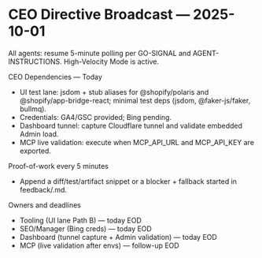 # CEO Directive Broadcast — 2025-10-01

All agents: resume 5-minute polling per GO-SIGNAL and AGENT-INSTRUCTIONS. High-Velocity Mode is active.

CEO Dependencies — Today
- UI test lane: jsdom + stub aliases for @shopify/polaris and @shopify/app-bridge-react; minimal test deps (jsdom, @faker-js/faker, bullmq).
- Credentials: GA4/GSC provided; Bing pending.
- Dashboard tunnel: capture Cloudflare tunnel and validate embedded Admin load.
- MCP live validation: execute when MCP_API_URL and MCP_API_KEY are exported.

Proof-of-work every 5 minutes
- Append a diff/test/artifact snippet or a blocker + fallback started in feedback/<team>.md.

Owners and deadlines
- Tooling (UI lane Path B) — today EOD
- SEO/Manager (Bing creds) — today EOD
- Dashboard (tunnel capture + Admin validation) — today EOD
- MCP (live validation after envs) — follow-up EOD

